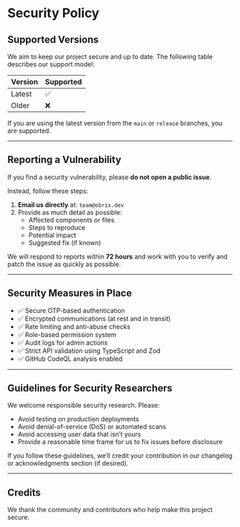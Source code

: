 # Security Policy

## Supported Versions

We aim to keep our project secure and up to date. The following table describes our support model:

| Version | Supported |
| ------- | --------- |
| Latest  | ✅        |
| Older   | ❌        |

If you are using the latest version from the `main` or `release` branches, you are supported.

---

## Reporting a Vulnerability

If you find a security vulnerability, please **do not open a public issue**.

Instead, follow these steps:

1. **Email us directly** at: `team@obrix.dev`
2. Provide as much detail as possible:
    - Affected components or files
    - Steps to reproduce
    - Potential impact
    - Suggested fix (if known)

We will respond to reports within **72 hours** and work with you to verify and patch the issue as quickly as possible.

---

## Security Measures in Place

- ✅ Secure OTP-based authentication
- ✅ Encrypted communications (at rest and in transit)
- ✅ Rate limiting and anti-abuse checks
- ✅ Role-based permission system
- ✅ Audit logs for admin actions
- ✅ Strict API validation using TypeScript and Zod
- ✅ GitHub CodeQL analysis enabled

---

## Guidelines for Security Researchers

We welcome responsible security research. Please:

- Avoid testing on production deployments
- Avoid denial-of-service (DoS) or automated scans
- Avoid accessing user data that isn’t yours
- Provide a reasonable time frame for us to fix issues before disclosure

If you follow these guidelines, we’ll credit your contribution in our changelog or acknowledgments section (if desired).

---

## Credits

We thank the community and contributors who help make this project secure.
